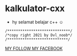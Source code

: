 # kalkulator-cxx

- hy selamat belajar c++ ☺
```
/*****************************/
/*copy right 2021 by Dvl_noob*/
/****************************/
```
<a href='https://m.facebook.com/wRyZ.freands.158.watded.daww'>MY FOLLOW MY FACEBOOK</a>

